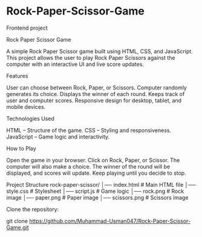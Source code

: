 # Rock-Paper-Scissor-Game
Frontend project

Rock Paper Scissor Game

A simple Rock Paper Scissor game built using HTML, CSS, and JavaScript.
This project allows the user to play Rock Paper Scissors against the computer with an interactive UI and live score updates.

Features

User can choose between Rock, Paper, or Scissors.
Computer randomly generates its choice.
Displays the winner of each round.
Keeps track of user and computer scores.
Responsive design for desktop, tablet, and mobile devices.

Technologies Used

HTML – Structure of the game.
CSS – Styling and responsiveness.
JavaScript – Game logic and interactivity.

How to Play

Open the game in your browser.
Click on Rock, Paper, or Scissor.
The computer will also make a choice.
The winner of the round will be displayed, and scores will update.
Keep playing until you decide to stop.

Project Structure
rock-paper-scissor/
│── index.html        # Main HTML file
│── style.css         # Stylesheet
│── script.js         # Game logic
│── rock.png          # Rock image
│── paper.png         # Paper image
│── scissors.png      # Scissors image

Clone the repository:

git clone https://github.com/Muhammad-Usman047/Rock-Paper-Scissor-Game.git
